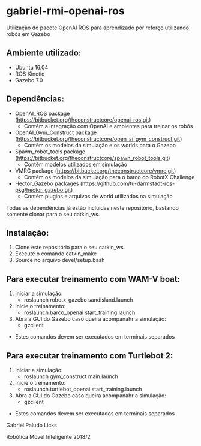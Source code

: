 # gabriel-rmi-openai-ros
Utilização do pacote OpenAI ROS para aprendizado por reforço utilizando robôs em Gazebo

## Ambiente utilizado:
- Ubuntu 16.04
- ROS Kinetic
- Gazebo 7.0

## Dependências:
- OpenAI_ROS package (https://bitbucket.org/theconstructcore/openai_ros.git)
  - Contém a integração com OpenAI e ambientes para treinar os robôs
- OpenAI_Gym_Construct package (https://bitbucket.org/theconstructcore/open_ai_gym_construct.git)
  - Contém os modelos da simulação e os worlds para o Gazebo
- Spawn_robot_tools package (https://bitbucket.org/theconstructcore/spawn_robot_tools.git)
  - Contém modelos utilizados em simulação
- VMRC package (https://bitbucket.org/theconstructcore/vmrc.git)
  - Contém os modelos da simulação para o barco do RobotX Challenge
- Hector_Gazebo packages (https://github.com/tu-darmstadt-ros-pkg/hector_gazebo.git)
  - Contém plugins e arquivos de world utilizados na simulação

Todas as dependências já estão incluídas neste repositório, bastando somente clonar para o seu catkin_ws.

## Instalação:

1. Clone este repositório para o seu catkin_ws.
2. Execute o comando catkin_make
3. Source no arquivo devel/setup.bash

## Para executar treinamento com WAM-V boat:

1. Iniciar a simulação:
   - roslaunch robotx_gazebo sandisland.launch
2. Inicie o treinamento:
   - roslaunch barco_openai start_training.launch 
3. Abra a GUI do Gazebo caso queira acompanahr a simulação:
   - gzclient

* Estes comandos devem ser executados em terminais separados

## Para executar treinamento com Turtlebot 2:

1. Iniciar a simulação:
   - roslaunch gym_construct main.launch
2. Inicie o treinamento:
   - roslaunch turtlebot_openai start_training.launch 
3. Abra a GUI do Gazebo caso queira acompanahr a simulação:
   - gzclient

* Estes comandos devem ser executados em terminais separados


Gabriel Paludo Licks

Robótica Móvel Inteligente 2018/2

